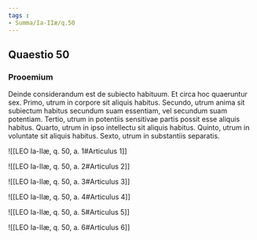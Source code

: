 ```yaml
---
tags : 
- Summa/Ia-IIæ/q.50
---
```


## Quaestio 50

### Prooemium

Deinde considerandum est de subiecto habituum. Et circa hoc quaeruntur sex. Primo, utrum in corpore sit aliquis habitus. Secundo, utrum anima sit subiectum habitus secundum suam essentiam, vel secundum suam potentiam. Tertio, utrum in potentiis sensitivae partis possit esse aliquis habitus. Quarto, utrum in ipso intellectu sit aliquis habitus. Quinto, utrum in voluntate sit aliquis habitus. Sexto, utrum in substantiis separatis.

![[LEO Ia-IIæ, q. 50, a. 1#Articulus 1]]

![[LEO Ia-IIæ, q. 50, a. 2#Articulus 2]]

![[LEO Ia-IIæ, q. 50, a. 3#Articulus 3]]

![[LEO Ia-IIæ, q. 50, a. 4#Articulus 4]]

![[LEO Ia-IIæ, q. 50, a. 5#Articulus 5]]

![[LEO Ia-IIæ, q. 50, a. 6#Articulus 6]]

